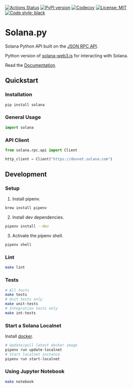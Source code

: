 [![Actions
Status](https://github.com/michaelhly/solanapy/workflows/CI/badge.svg)](https://github.com/michaelhly/solanapy/actions?query=workflow%3ACI)
[![PyPI version](https://badge.fury.io/py/solana.svg)](https://badge.fury.io/py/solana)
[![Codecov](https://codecov.io/gh/michaelhly/solana-py/branch/master/graph/badge.svg)](https://codecov.io/gh/michaelhly/solana-py/branch/master)
[![License: MIT](https://img.shields.io/badge/License-MIT-yellow.svg)](https://github.com/michaelhly/solana-py/blob/master/LICENSE)
[![Code style: black](https://img.shields.io/badge/code%20style-black-000000.svg)](https://github.com/psf/black)

# Solana.py

Solana Python API built on the [JSON RPC API](https://docs.solana.com/apps/jsonrpc-api).

Python version of [solana-web3.js](https://github.com/solana-labs/solana-web3.js/) for interacting with Solana.

Read the [Documentation](https://michaelhly.github.io/solana-py/).

## Quickstart

### Installation

```sh
pip install solana
```

### General Usage

```py
import solana
```

### API Client

```py
from solana.rpc.api import Client

http_client = Client("https://devnet.solana.com")
```

## Development

### Setup

1. Install pipenv.

```sh
brew install pipenv
```

2. Install dev dependencies.

```sh
pipenv install --dev
```

3. Activate the pipenv shell.

```sh
pipenv shell
```

### Lint

```sh
make lint
```

### Tests

```sh
# All tests
make tests
# Unit tests only
make unit-tests
# Integration tests only
make int-tests
```

### Start a Solana Localnet

Install [docker](https://docs.docker.com/get-started/).

```sh
# Update/pull latest docker image
pipenv run update-localnet
# Start localnet instance
pipenv run start-localnet
```

### Using Jupyter Notebook

```sh
make notebook
```
